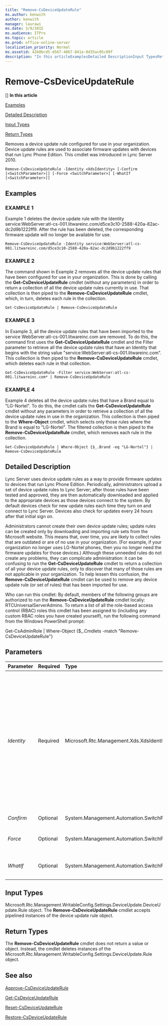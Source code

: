 ```yaml
---
title: "Remove-CsDeviceUpdateRule"
ms.author: kenwith
author: kenwith
manager: laurawi
ms.date: 3/9/2015
ms.audience: ITPro
ms.topic: article
ms.prod: office-online-server
localization_priority: Normal
ms.assetid: 42b0bcd5-d567-4867-841e-0d35ac05c09f
description: "In this articleExamplesDetailed DescriptionInput TypesReturn Types"
---
```


# Remove-CsDeviceUpdateRule
[]
 **In this article**
  
[Examples](#sectionSection0)
  
[Detailed Description](#sectionSection1)
  
[Input Types](#sectionSection2)
  
[Return Types](#sectionSection3)
  
Removes a device update rule configured for use in your organization. Device update rules are used to associate firmware updates with devices that run Lync Phone Edition. This cmdlet was introduced in Lync Server 2010.
  
```
Remove-CsDeviceUpdateRule -Identity <XdsIdentity> [-Confirm [<SwitchParameter>]] [-Force <SwitchParameter>] [-WhatIf [<SwitchParameter>]]
```

## Examples
<a name="sectionSection0"> </a>

### EXAMPLE 1

Example 1 deletes the device update rule with the Identity service:WebServer:atl-cs-001.litwareinc.com/d5ce3c10-2588-420a-82ac-dc2d9b1222ff9. After the rule has been deleted, the corresponding firmware update will no longer be available for use.
  
```
Remove-CsDeviceUpdateRule -Identity service:WebServer:atl-cs-001.litwareinc.com/d5ce3c10-2588-420a-82ac-dc2d9b1222ff9
```

### EXAMPLE 2

The command shown in Example 2 removes all the device update rules that have been configured for use in your organization. This is done by calling the **Get-CsDeviceUpdateRule** cmdlet (without any parameters) in order to return a collection of all the device update rules currently in use. That collection is then piped to the **Remove-CsDeviceUpdateRule** cmdlet, which, in turn, deletes each rule in the collection. 
  
```
Get-CsDeviceUpdateRule | Remove-CsDeviceUpdateRule
```

### EXAMPLE 3

In Example 3, all the device update rules that have been imported to the service WebServer:atl-cs-001.litwareinc.com are removed. To do this, the command first uses the **Get-CsDeviceUpdateRule** cmdlet and the Filter parameter to retrieve all the device update rules that have an Identity that begins with the string value "service:WebServer:atl-cs-001.litwareinc.com". This collection is then piped to the **Remove-CsDeviceUpdateRule** cmdlet, which deletes each rule in that collection. 
  
```
Get-CsDeviceUpdateRule -Filter service:WebServer:atl-cs-001.litwareinc.com* | Remove-CsDeviceUpdateRule
```

### EXAMPLE 4

Example 4 deletes all the device update rules that have a Brand equal to "LG-Nortel". To do this, the cmdlet calls the **Get-CsDeviceUpdateRule** cmdlet without any parameters in order to retrieve a collection of all the device update rules in use in the organization. This collection is then piped to the **Where-Object** cmdlet, which selects only those rules where the Brand is equal to "LG-Nortel". The filtered collection is then piped to the **Remove-CsDeviceUpdateRule** cmdlet, which removes each rule in the collection. 
  
```
Get-CsDeviceUpdateRule | Where-Object {$_.Brand -eq "LG-Nortel"} | Remove-CsDeviceUpdateRule
```

## Detailed Description
<a name="sectionSection1"> </a>

Lync Server uses device update rules as a way to provide firmware updates to devices that run Lync Phone Edition. Periodically, administrators upload a set of device update rules to Lync Server; after those rules have been tested and approved, they are then automatically downloaded and applied to the appropriate devices as those devices connect to the system. By default devices check for new update rules each time they turn on and connect to Lync Server. Devices also check for updates every 24 hours after that initial sign on.
  
Administrators cannot create their own device update rules; update rules can be created only by downloading and importing rule sets from the Microsoft website. This means that, over time, you are likely to collect rules that are outdated or are of no use in your organization. (For example, if your organization no longer uses LG-Nortel phones, then you no longer need the firmware updates for those devices.) Although these unneeded rules do not create any problems, they can complicate administration: it can be confusing to run the **Get-CsDeviceUpdateRule** cmdlet to return a collection of all your device update rules, only to discover that many of those rules are not applicable in your organization. To help lessen this confusion, the **Remove-CsDeviceUpdateRule** cmdlet can be used to remove any device update rule (or set of rules) that has been imported for use. 
  
Who can run this cmdlet: By default, members of the following groups are authorized to run the **Remove-CsDeviceUpdateRule** cmdlet locally: RTCUniversalServerAdmins. To return a list of all the role-based access control (RBAC) roles this cmdlet has been assigned to (including any custom RBAC roles you have created yourself), run the following command from the Windows PowerShell prompt: 
  
Get-CsAdminRole | Where-Object {$_.Cmdlets -match "Remove-CsDeviceUpdateRule"}
  
## Parameters
<a name="sectionSection1"> </a>

|**Parameter**|**Required**|**Type**|**Description**|
|:-----|:-----|:-----|:-----|
| _Identity_ <br/> |Required  <br/> |Microsoft.Rtc.Management.Xds.XdsIdentity  <br/> |Unique identifier for the device update rule. The Identity of a device update rule is composed of two parts: The service scope where the rule has been applied (for example, service:WebServer:atl-cs-001.litwareinc.com) and the globally unique identifier (GUID) that was pre-assigned to the rule (for example, d5ce3c10-2588-420a-82ac-dc2d9b1222ff9). Based on this, the Identity for a given device update rule will look something like this: "service:WebServer:atl-cs-001.litwareinc.com/d5ce3c10-2588-420a-82ac-dc2d9b1222ff9".  <br/> Wildcards are not allowed when specifying an Identity.  <br/> |
| _Confirm_ <br/> |Optional  <br/> |System.Management.Automation.SwitchParameter  <br/> |Prompts you for confirmation before executing the command.  <br/> |
| _Force_ <br/> |Optional  <br/> |System.Management.Automation.SwitchParameter  <br/> |Suppresses the display of any non-fatal error message that might occur when running the command.  <br/> |
| _WhatIf_ <br/> |Optional  <br/> |System.Management.Automation.SwitchParameter  <br/> |Describes what would happen if you executed the command without actually executing the command.  <br/> |
   
## Input Types
<a name="sectionSection2"> </a>

Microsoft.Rtc.Management.WritableConfig.Settings.DeviceUpdate.DeviceUpdate.Rule object. The **Remove-CsDeviceUpdateRule** cmdlet accepts pipelined instances of the device update rule object. 
  
## Return Types
<a name="sectionSection3"> </a>

The **Remove-CsDeviceUpdateRule** cmdlet does not return a value or object. Instead, the cmdlet deletes instances of the Microsoft.Rtc.Management.WritableConfig.Settings.DeviceUpdate.Rule object. 
  
## See also
<a name="sectionSection3"> </a>

#### 

[Approve-CsDeviceUpdateRule](approve-csdeviceupdaterule.md)
  
[Get-CsDeviceUpdateRule](get-csdeviceupdaterule.md)
  
[Reset-CsDeviceUpdateRule](reset-csdeviceupdaterule.md)
  
[Restore-CsDeviceUpdateRule](restore-csdeviceupdaterule.md)

